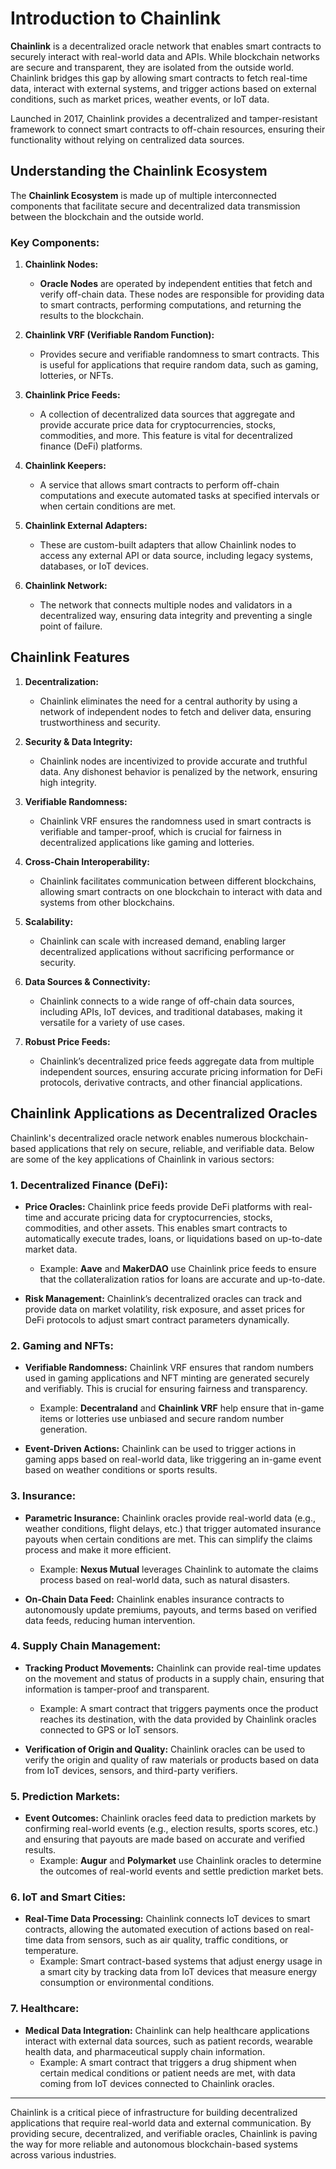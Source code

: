 # Introduction to Chainlink

**Chainlink** is a decentralized oracle network that enables smart contracts to securely interact with real-world data and APIs. While blockchain networks are secure and transparent, they are isolated from the outside world. Chainlink bridges this gap by allowing smart contracts to fetch real-time data, interact with external systems, and trigger actions based on external conditions, such as market prices, weather events, or IoT data.

Launched in 2017, Chainlink provides a decentralized and tamper-resistant framework to connect smart contracts to off-chain resources, ensuring their functionality without relying on centralized data sources.

## Understanding the Chainlink Ecosystem

The **Chainlink Ecosystem** is made up of multiple interconnected components that facilitate secure and decentralized data transmission between the blockchain and the outside world.

### Key Components:

1. **Chainlink Nodes:**
   - **Oracle Nodes** are operated by independent entities that fetch and verify off-chain data. These nodes are responsible for providing data to smart contracts, performing computations, and returning the results to the blockchain.
   
2. **Chainlink VRF (Verifiable Random Function):**
   - Provides secure and verifiable randomness to smart contracts. This is useful for applications that require random data, such as gaming, lotteries, or NFTs.
   
3. **Chainlink Price Feeds:**
   - A collection of decentralized data sources that aggregate and provide accurate price data for cryptocurrencies, stocks, commodities, and more. This feature is vital for decentralized finance (DeFi) platforms.
   
4. **Chainlink Keepers:**
   - A service that allows smart contracts to perform off-chain computations and execute automated tasks at specified intervals or when certain conditions are met.

5. **Chainlink External Adapters:**
   - These are custom-built adapters that allow Chainlink nodes to access any external API or data source, including legacy systems, databases, or IoT devices.

6. **Chainlink Network:**
   - The network that connects multiple nodes and validators in a decentralized way, ensuring data integrity and preventing a single point of failure.

## Chainlink Features

1. **Decentralization:**
   - Chainlink eliminates the need for a central authority by using a network of independent nodes to fetch and deliver data, ensuring trustworthiness and security.

2. **Security & Data Integrity:**
   - Chainlink nodes are incentivized to provide accurate and truthful data. Any dishonest behavior is penalized by the network, ensuring high integrity.

3. **Verifiable Randomness:**
   - Chainlink VRF ensures the randomness used in smart contracts is verifiable and tamper-proof, which is crucial for fairness in decentralized applications like gaming and lotteries.

4. **Cross-Chain Interoperability:**
   - Chainlink facilitates communication between different blockchains, allowing smart contracts on one blockchain to interact with data and systems from other blockchains.

5. **Scalability:**
   - Chainlink can scale with increased demand, enabling larger decentralized applications without sacrificing performance or security.

6. **Data Sources & Connectivity:**
   - Chainlink connects to a wide range of off-chain data sources, including APIs, IoT devices, and traditional databases, making it versatile for a variety of use cases.

7. **Robust Price Feeds:**
   - Chainlink’s decentralized price feeds aggregate data from multiple independent sources, ensuring accurate pricing information for DeFi protocols, derivative contracts, and other financial applications.

## Chainlink Applications as Decentralized Oracles

Chainlink's decentralized oracle network enables numerous blockchain-based applications that rely on secure, reliable, and verifiable data. Below are some of the key applications of Chainlink in various sectors:

### 1. **Decentralized Finance (DeFi):**
   - **Price Oracles:** Chainlink price feeds provide DeFi platforms with real-time and accurate pricing data for cryptocurrencies, stocks, commodities, and other assets. This enables smart contracts to automatically execute trades, loans, or liquidations based on up-to-date market data.
     - Example: **Aave** and **MakerDAO** use Chainlink price feeds to ensure that the collateralization ratios for loans are accurate and up-to-date.

   - **Risk Management:** Chainlink’s decentralized oracles can track and provide data on market volatility, risk exposure, and asset prices for DeFi protocols to adjust smart contract parameters dynamically.

### 2. **Gaming and NFTs:**
   - **Verifiable Randomness:** Chainlink VRF ensures that random numbers used in gaming applications and NFT minting are generated securely and verifiably. This is crucial for ensuring fairness and transparency.
     - Example: **Decentraland** and **Chainlink VRF** help ensure that in-game items or lotteries use unbiased and secure random number generation.
   
   - **Event-Driven Actions:** Chainlink can be used to trigger actions in gaming apps based on real-world data, like triggering an in-game event based on weather conditions or sports results.

### 3. **Insurance:**
   - **Parametric Insurance:** Chainlink oracles provide real-world data (e.g., weather conditions, flight delays, etc.) that trigger automated insurance payouts when certain conditions are met. This can simplify the claims process and make it more efficient.
     - Example: **Nexus Mutual** leverages Chainlink to automate the claims process based on real-world data, such as natural disasters.
   
   - **On-Chain Data Feed:** Chainlink enables insurance contracts to autonomously update premiums, payouts, and terms based on verified data feeds, reducing human intervention.

### 4. **Supply Chain Management:**
   - **Tracking Product Movements:** Chainlink can provide real-time updates on the movement and status of products in a supply chain, ensuring that information is tamper-proof and transparent.
     - Example: A smart contract that triggers payments once the product reaches its destination, with the data provided by Chainlink oracles connected to GPS or IoT sensors.

   - **Verification of Origin and Quality:** Chainlink oracles can be used to verify the origin and quality of raw materials or products based on data from IoT devices, sensors, and third-party verifiers.

### 5. **Prediction Markets:**
   - **Event Outcomes:** Chainlink oracles feed data to prediction markets by confirming real-world events (e.g., election results, sports scores, etc.) and ensuring that payouts are made based on accurate and verified results.
     - Example: **Augur** and **Polymarket** use Chainlink oracles to determine the outcomes of real-world events and settle prediction market bets.

### 6. **IoT and Smart Cities:**
   - **Real-Time Data Processing:** Chainlink connects IoT devices to smart contracts, allowing the automated execution of actions based on real-time data from sensors, such as air quality, traffic conditions, or temperature.
     - Example: Smart contract-based systems that adjust energy usage in a smart city by tracking data from IoT devices that measure energy consumption or environmental conditions.

### 7. **Healthcare:**
   - **Medical Data Integration:** Chainlink can help healthcare applications interact with external data sources, such as patient records, wearable health data, and pharmaceutical supply chain information.
     - Example: A smart contract that triggers a drug shipment when certain medical conditions or patient needs are met, with data coming from IoT devices connected to Chainlink oracles.

---

Chainlink is a critical piece of infrastructure for building decentralized applications that require real-world data and external communication. By providing secure, decentralized, and verifiable oracles, Chainlink is paving the way for more reliable and autonomous blockchain-based systems across various industries.
